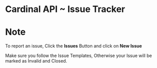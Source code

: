 # Cardinal API ~ Issue Tracker

# Note
To report an issue, Click the **Issues** Button and click on **New Issue**

Make sure you follow the Issue Templates, Otherwise your Issue will be marked as Invalid and Closed.
